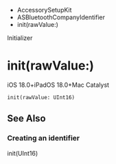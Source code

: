 

- AccessorySetupKit
- ASBluetoothCompanyIdentifier
-  init(rawValue:) 

Initializer

# init(rawValue:)

iOS 18.0+iPadOS 18.0+Mac Catalyst

``` source
init(rawValue: UInt16)
```

## See Also

### Creating an identifier

init(UInt16)

